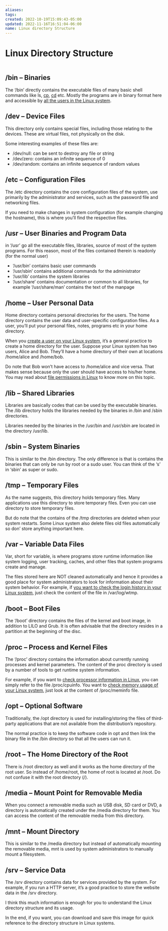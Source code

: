 ```yaml
---
aliases: 
tags: 
created: 2022-10-19T15:09:43-05:00
updated: 2022-11-16T16:51:04-06:00
name: Linux directory Structure
---
```

# Linux Directory Structure

```toc
```

## /bin – Binaries

The ‘/bin’ directly contains the executable files of many basic shell commands like ls, [cp](https://linuxhandbook.com/copy-directory-linux/), [cd](https://linuxhandbook.com/cd-command-examples/) etc. Mostly the programs are in binary format here and accessible by [all the users in the Linux system](https://linuxhandbook.com/linux-list-users/).

## /dev – Device Files

This directory only contains special files, including those relating to the devices. These are virtual files, not physically on the disk.

Some interesting examples of these files are:

-   /dev/null: can be sent to destroy any file or string
-   /dev/zero: contains an infinite sequence of 0
-   /dev/random: contains an infinite sequence of random values

## /etc – Configuration Files

The /etc directory contains the core configuration files of the system, use primarily by the administrator and services, such as the password file and networking files.

If you need to make changes in system configuration (for example changing the hostname), this is where you’ll find the respective files.

## /usr – User Binaries and Program Data

in ‘/usr’ go all the executable files, libraries, source of most of the system programs. For this reason, most of the files contained therein is read­only (for the normal user)

-   ‘/usr/bin’ contains basic user commands
-   ‘/usr/sbin’ contains additional commands for the administrator
-   ‘/usr/lib’ contains the system libraries
-   ‘/usr/share’ contains documentation or common to all libraries, for example ‘/usr/share/man’ contains the text of the manpage

## /home – User Personal Data

Home directory contains personal directories for the users. The home directory contains the user data and user-specific configuration files. As a user, you’ll put your personal files, notes, programs etc in your home directory.

When you [create a user on your Linux system](https://linuxhandbook.com/useradd-vs-adduser/), it’s a general practice to create a home directory for the user. Suppose your Linux system has two users, Alice and Bob. They’ll have a home directory of their own at locations /home/alice and /home/bob.

Do note that Bob won’t have access to /home/alice and vice versa. That makes sense because only the user should have access to his/her home. You may read about [file permissions in Linux](https://linuxhandbook.com/linux-file-permissions/) to know more on this topic.

## /lib – Shared Libraries

Libraries are basically codes that can be used by the executable binaries. The /lib directory holds the libraries needed by the binaries in /bin and /sbin directories.

Libraries needed by the binaries in the /usr/bin and /usr/sbin are located in the directory /usr/lib.

## /sbin – System Binaries

This is similar to the /bin directory. The only difference is that is contains the binaries that can only be run by root or a sudo user. You can think of the ‘s’ in ‘sbin’ as super or sudo.

## /tmp – Temporary Files

As the name suggests, this directory holds temporary files. Many applications use this directory to store temporary files. Even you can use directory to store temporary files.

But do note that the contains of the /tmp directories are deleted when your system restarts. Some Linux system also delete files old files automatically so don’ store anything important here.

## /var – Variable Data Files

Var, short for variable, is where programs store runtime information like system logging, user tracking, caches, and other files that system programs create and manage.

The files stored here are NOT cleaned automatically and hence it provides a good place for system administrators to look for information about their system behavior. For example, if [you want to check the login history in your Linux system](https://linuxhandbook.com/linux-login-history/), just check the content of the file in /var/log/wtmp.

## /boot – Boot Files

The ‘/boot’ directory contains the files of the kernel and boot image, in addition to LILO and Grub. It is often advisable that the directory resides in a partition at the beginning of the disc.

## /proc – Process and Kernel Files

The ‘/proc’ directory contains the information about currently running processes and kernel parameters. The content of the proc directory is used by a number of tools to get runtime system information.

For example, if you want to [check processor information in Linux](https://linuxhandbook.com/check-cpu-info-linux/), you can simply refer to the file /proc/cpuinfo. You want to [check memory usage of your Linux system](https://linuxhandbook.com/linux-memory-usage/), just look at the content of /proc/meminfo file.

## /opt – Optional Software

Traditionally, the /opt directory is used for installing/storing the files of third-party applications that are not available from the distribution’s repository.

The normal practice is to keep the software code in opt and then link the binary file in the /bin directory so that all the users can run it.

## /root – The Home Directory of the Root

There is /root directory as well and it works as the home directory of the root user. So instead of /home/root, the home of root is located at /root. Do not confuse it with the root directory (/).

## /media – Mount Point for Removable Media

When you connect a removable media such as USB disk, SD card or DVD, a directory is automatically created under the /media directory for them. You can access the content of the removable media from this directory.

## /mnt – Mount Directory

This is similar to the /media directory but instead of automatically mounting the removable media, mnt is used by system administrators to manually mount a filesystem.

## /srv – Service Data

The /srv directory contains data for services provided by the system. For example, if you run a HTTP server, it’s a good practice to store the website data in the /srv directory.

I think this much information is enough for you to understand the Linux directory structure and its usage.

In the end, if you want, you can download and save this image for quick reference to the directory structure in Linux systems.